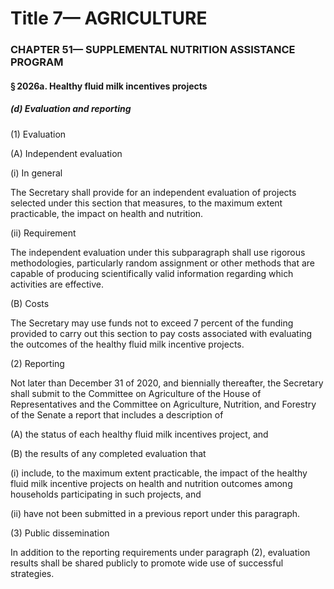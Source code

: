 
# Title 7— AGRICULTURE
### CHAPTER 51— SUPPLEMENTAL NUTRITION ASSISTANCE PROGRAM
#### § 2026a. Healthy fluid milk incentives projects
##### (d) Evaluation and reporting

(1) Evaluation

(A) Independent evaluation

(i) In general

The Secretary shall provide for an independent evaluation of projects selected under this section that measures, to the maximum extent practicable, the impact on health and nutrition.

(ii) Requirement

The independent evaluation under this subparagraph shall use rigorous methodologies, particularly random assignment or other methods that are capable of producing scientifically valid information regarding which activities are effective.

(B) Costs

The Secretary may use funds not to exceed 7 percent of the funding provided to carry out this section to pay costs associated with evaluating the outcomes of the healthy fluid milk incentive projects.

(2) Reporting

Not later than December 31 of 2020, and biennially thereafter, the Secretary shall submit to the Committee on Agriculture of the House of Representatives and the Committee on Agriculture, Nutrition, and Forestry of the Senate a report that includes a description of

(A) the status of each healthy fluid milk incentives project, and

(B) the results of any completed evaluation that

(i) include, to the maximum extent practicable, the impact of the healthy fluid milk incentive projects on health and nutrition outcomes among households participating in such projects, and

(ii) have not been submitted in a previous report under this paragraph.

(3) Public dissemination

In addition to the reporting requirements under paragraph (2), evaluation results shall be shared publicly to promote wide use of successful strategies.
